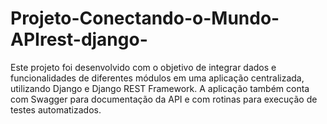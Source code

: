 # Projeto-Conectando-o-Mundo-APIrest-django-
Este projeto foi desenvolvido com o objetivo de integrar dados e funcionalidades de diferentes módulos em uma aplicação centralizada, utilizando Django e Django REST Framework. A aplicação também conta com Swagger para documentação da API e com rotinas para execução de testes automatizados. 

